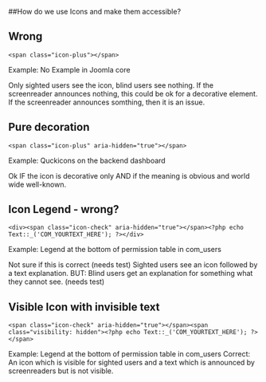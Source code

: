 ##How do we use Icons and make them accessible?

## Wrong 
```<span class="icon-plus"></span>```

Example: No Example in Joomla core


Only sighted users see the icon, blind users see nothing. 
If the screenreader announces nothing, this could be ok for a decorative element. 
If the screenreader announces somthing, then it is an issue.

## Pure decoration
```<span class="icon-plus" aria-hidden="true"></span>```

Example: Quckicons on the backend dashboard

Ok 
IF the icon is decorative only 
AND if the meaning is obvious and world wide well-known. 

## Icon Legend - wrong? 
```<div><span class="icon-check" aria-hidden="true"></span><?php echo Text::_('COM_YOURTEXT_HERE'); ?></div>```

Example: Legend at the bottom of permission table in com_users

Not sure if this is correct (needs test)
Sighted users see an icon followed by a text explanation. 
BUT: Blind users get an explanation for something what they cannot see. (needs test)

## Visible Icon with invisible text
```<span class="icon-check" aria-hidden="true"></span><span class="visibility: hidden"><?php echo Text::_('COM_YOURTEXT_HERE'); ?></span>```

Example: Legend at the bottom of permission table in com_users
Correct: An icon which is visible for sighted users and a text which is announced by screenreaders but is not visible. 
